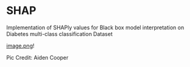 # SHAP
 Implementation of SHAPly values for Black box model interpretation on Diabetes multi-class classification Dataset
 
 [image.png](https://pbs.twimg.com/media/FDHJg3zWEAMf-An?format=jpg&name=large)!

Pic Credit: Aiden Cooper

